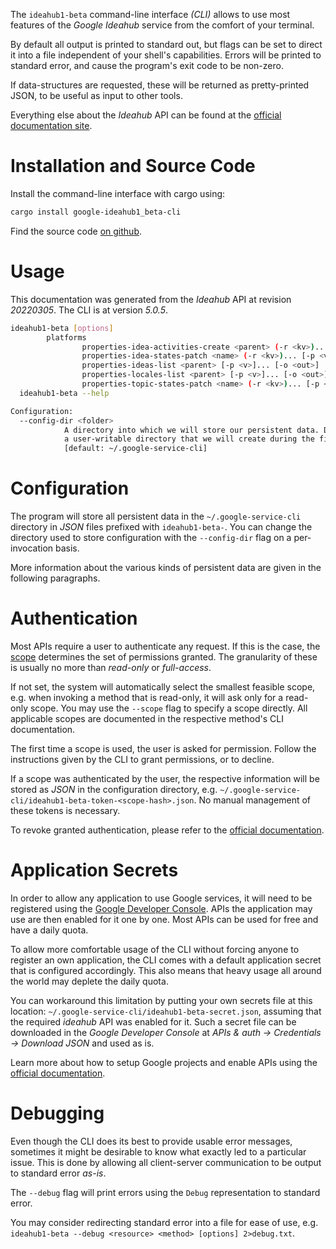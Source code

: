 <!---
DO NOT EDIT !
This file was generated automatically from 'src/generator/templates/cli/README.md.mako'
DO NOT EDIT !
-->
The `ideahub1-beta` command-line interface *(CLI)* allows to use most features of the *Google Ideahub* service from the comfort of your terminal.

By default all output is printed to standard out, but flags can be set to direct it into a file independent of your shell's
capabilities. Errors will be printed to standard error, and cause the program's exit code to be non-zero.

If data-structures are requested, these will be returned as pretty-printed JSON, to be useful as input to other tools.

Everything else about the *Ideahub* API can be found at the
[official documentation site](https://console.cloud.google.com/apis/library/ideahub.googleapis.com).

# Installation and Source Code

Install the command-line interface with cargo using:

```bash
cargo install google-ideahub1_beta-cli
```

Find the source code [on github](https://github.com/Byron/google-apis-rs/tree/main/gen/ideahub1_beta-cli).

# Usage

This documentation was generated from the *Ideahub* API at revision *20220305*. The CLI is at version *5.0.5*.

```bash
ideahub1-beta [options]
        platforms
                properties-idea-activities-create <parent> (-r <kv>)... [-p <v>]... [-o <out>]
                properties-idea-states-patch <name> (-r <kv>)... [-p <v>]... [-o <out>]
                properties-ideas-list <parent> [-p <v>]... [-o <out>]
                properties-locales-list <parent> [-p <v>]... [-o <out>]
                properties-topic-states-patch <name> (-r <kv>)... [-p <v>]... [-o <out>]
  ideahub1-beta --help

Configuration:
  --config-dir <folder>
            A directory into which we will store our persistent data. Defaults to
            a user-writable directory that we will create during the first invocation.
            [default: ~/.google-service-cli]

```

# Configuration

The program will store all persistent data in the `~/.google-service-cli` directory in *JSON* files prefixed with `ideahub1-beta-`.  You can change the directory used to store configuration with the `--config-dir` flag on a per-invocation basis.

More information about the various kinds of persistent data are given in the following paragraphs.

# Authentication

Most APIs require a user to authenticate any request. If this is the case, the [scope][scopes] determines the 
set of permissions granted. The granularity of these is usually no more than *read-only* or *full-access*.

If not set, the system will automatically select the smallest feasible scope, e.g. when invoking a
method that is read-only, it will ask only for a read-only scope. 
You may use the `--scope` flag to specify a scope directly. 
All applicable scopes are documented in the respective method's CLI documentation.

The first time a scope is used, the user is asked for permission. Follow the instructions given 
by the CLI to grant permissions, or to decline.

If a scope was authenticated by the user, the respective information will be stored as *JSON* in the configuration
directory, e.g. `~/.google-service-cli/ideahub1-beta-token-<scope-hash>.json`. No manual management of these tokens
is necessary.

To revoke granted authentication, please refer to the [official documentation][revoke-access].

# Application Secrets

In order to allow any application to use Google services, it will need to be registered using the 
[Google Developer Console][google-dev-console]. APIs the application may use are then enabled for it
one by one. Most APIs can be used for free and have a daily quota.

To allow more comfortable usage of the CLI without forcing anyone to register an own application, the CLI
comes with a default application secret that is configured accordingly. This also means that heavy usage
all around the world may deplete the daily quota.

You can workaround this limitation by putting your own secrets file at this location: 
`~/.google-service-cli/ideahub1-beta-secret.json`, assuming that the required *ideahub* API 
was enabled for it. Such a secret file can be downloaded in the *Google Developer Console* at 
*APIs & auth -> Credentials -> Download JSON* and used as is.

Learn more about how to setup Google projects and enable APIs using the [official documentation][google-project-new].


# Debugging

Even though the CLI does its best to provide usable error messages, sometimes it might be desirable to know
what exactly led to a particular issue. This is done by allowing all client-server communication to be 
output to standard error *as-is*.

The `--debug` flag will print errors using the `Debug` representation to standard error.

You may consider redirecting standard error into a file for ease of use, e.g. `ideahub1-beta --debug <resource> <method> [options] 2>debug.txt`.


[scopes]: https://developers.google.com/+/api/oauth#scopes
[revoke-access]: http://webapps.stackexchange.com/a/30849
[google-dev-console]: https://console.developers.google.com/
[google-project-new]: https://developers.google.com/console/help/new/
